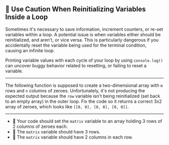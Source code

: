 🚀 Use Caution When Reinitializing Variables Inside a Loop
----------------------------------------------------------

Sometimes it's necessary to save information, increment counters, or re-set variables within a loop. A potential issue is when variables either should be reinitialized, and aren't, or vice versa. This is particularly dangerous if you accidentally reset the variable being used for the terminal condition, causing an infinite loop.

Printing variable values with each cycle of your loop by using `console.log()` can uncover buggy behavior related to resetting, or failing to reset a variable.

* * *

The following function is supposed to create a two-dimensional array with `m` rows and `n` columns of zeroes. Unfortunately, it's not producing the expected output because the `row` variable isn't being reinitialized (set back to an empty array) in the outer loop. Fix the code so it returns a correct 3x2 array of zeroes, which looks like `[[0, 0], [0, 0], [0, 0]]`.

* * *

*   🧪 Your code should set the `matrix` variable to an array holding 3 rows of 2 columns of zeroes each.
*   🧪 The `matrix` variable should have 3 rows.
*   🧪 The `matrix` variable should have 2 columns in each row.